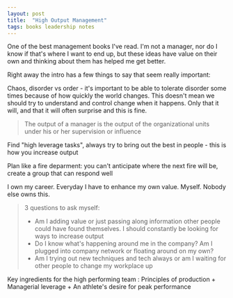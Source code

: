 ```yaml
---
layout: post
title:  "High Output Management"
tags: books leadership notes
---
```


One of the best management books I've read. I'm not a manager, nor do I know if that's where I want to end up, but these ideas have value on their own and thinking about them has helped me get better.

Right away the intro has a few things to say that seem really important:

Chaos, disorder vs order - it's important to be able to tolerate disorder some times because of how quickly the world changes. This doesn't mean we should try to understand and control change when it happens. Only that it will, and that it will often surprise and this is fine.

> The output of a manager is the output of the organizational units under his or her supervision or influence

Find "high leverage tasks", always try to bring out the best in people - this is how you increase output

Plan like a fire deparment: you can't anticipate where the next fire will be, create a group that can respond well

I own my career. Everyday I have to enhance my own value. Myself. Nobody else owns this.

> 3 questions to ask myself:
> - Am I adding value or just passing along information other people could have found themselves. I should constantly be looking for ways to increase output
> - Do I know what's happening around me in the company? Am I plugged into company network or floating around on my own?
> - Am I trying out new techniques and tech always or am I waiting for other people to change my workplace up

Key ingredients for the high performing team : Principles of production + Managerial leverage + An athlete's desire for peak performance